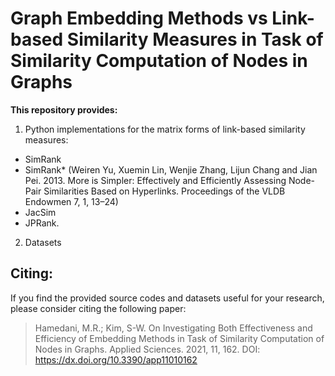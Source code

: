 # Graph Embedding Methods vs Link-based Similarity Measures in Task of Similarity Computation of Nodes in Graphs
**This repository provides:**
1. Python implementations for the matrix forms of link-based similarity measures:
 - SimRank 
 - SimRank* (Weiren Yu, Xuemin Lin, Wenjie Zhang, Lijun Chang and Jian Pei. 2013. More is Simpler: Effectively and Efficiently Assessing Node-Pair Similarities Based on  Hyperlinks. Proceedings of the VLDB Endowmen 7, 1, 13–24) 
- JacSim
- JPRank. 
2. Datasets 

## Citing:
If you find the provided source codes and datasets useful for your research, please consider citing the following paper:
> Hamedani, M.R.; Kim, S-W. On Investigating Both Effectiveness and Efficiency of Embedding Methods in Task of Similarity Computation of Nodes in Graphs. Applied Sciences. 2021, 11, 162. DOI: https://dx.doi.org/10.3390/app11010162
